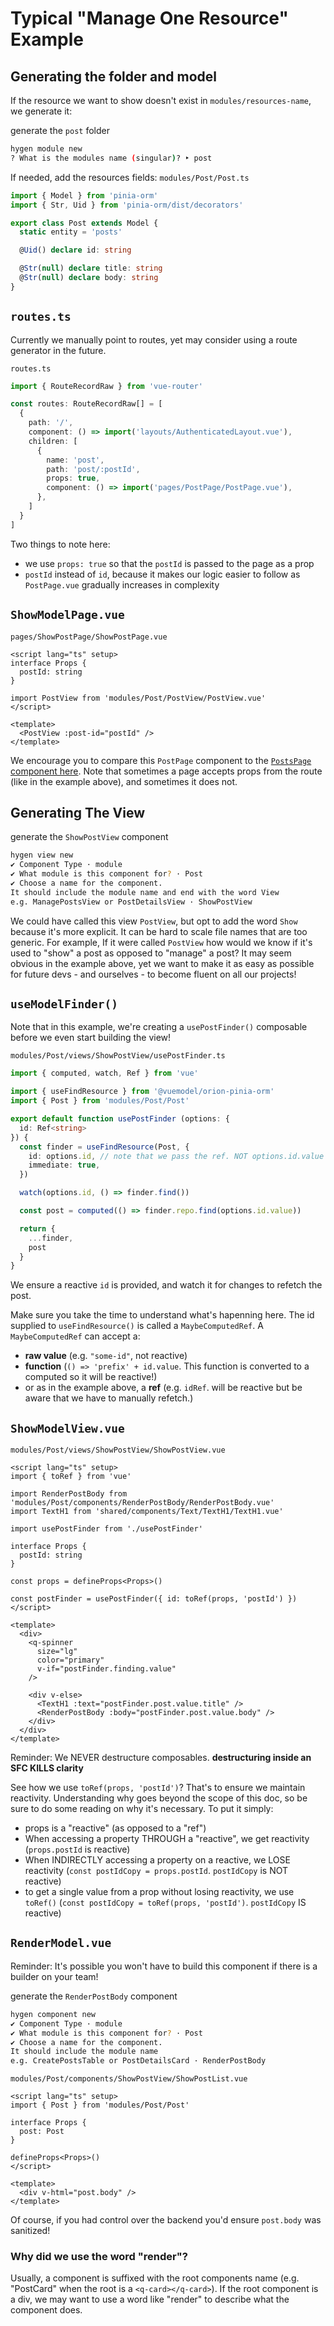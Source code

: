 # Typical "Manage One Resource" Example

## Generating the folder and model
If the resource we want to show doesn't exist in `modules/resources-name`, we generate it:

generate the `post` folder
```sh
hygen module new
? What is the modules name (singular)? ‣ post
```

If needed, add the resources fields:
`modules/Post/Post.ts`
```ts
import { Model } from 'pinia-orm'
import { Str, Uid } from 'pinia-orm/dist/decorators'

export class Post extends Model {
  static entity = 'posts'

  @Uid() declare id: string

  @Str(null) declare title: string
  @Str(null) declare body: string
}
```

## `routes.ts`
Currently we manually point to routes, yet may consider using a route generator in the future.

`routes.ts`
```ts
import { RouteRecordRaw } from 'vue-router'

const routes: RouteRecordRaw[] = [
  {
    path: '/',
    component: () => import('layouts/AuthenticatedLayout.vue'),
    children: [
      {
        name: 'post',
        path: 'post/:postId',
        props: true,
        component: () => import('pages/PostPage/PostPage.vue'),
      },
    ]
  }
]
```
Two things to note here:
- we use `props: true` so that the `postId` is passed to the page as a prop
- `postId` instead of `id`, because it makes our logic easier to follow as `PostPage.vue` gradually increases in complexity

## `ShowModelPage.vue`

`pages/ShowPostPage/ShowPostPage.vue`
```vue
<script lang="ts" setup>
interface Props {
  postId: string
}

import PostView from 'modules/Post/PostView/PostView.vue'
</script>

<template>
  <PostView :post-id="postId" />
</template>
```
We encourage you to compare this `PostPage` component to the [`PostsPage` component here](./typical-index.md#showmodelspagevue). Note that sometimes a page accepts props from the route (like in the example above), and sometimes it does not.

## Generating The View

generate the `ShowPostView` component
```sh
hygen view new
✔ Component Type · module
✔ What module is this component for? · Post
✔ Choose a name for the component.
It should include the module name and end with the word View
e.g. ManagePostsView or PostDetailsView · ShowPostView
```

We could have called this view `PostView`, but opt to add the word `Show` because it's more explicit. It can be hard to scale file names that are too generic. For example, If it were called `PostView` how would we know if it's used to "show" a post as opposed to "manage" a post? It may seem obvious in the example above, yet we want to make it as easy as possible for future devs - and ourselves - to become fluent on all our projects!

## `useModelFinder()`
Note that in this example, we're creating a `usePostFinder()` composable before we even start building the view!

`modules/Post/views/ShowPostView/usePostFinder.ts`
```ts
import { computed, watch, Ref } from 'vue'

import { useFindResource } from '@vuemodel/orion-pinia-orm'
import { Post } from 'modules/Post/Post'

export default function usePostFinder (options: {
  id: Ref<string>
}) {
  const finder = useFindResource(Post, {
    id: options.id, // note that we pass the ref. NOT options.id.value (which would pass the raw string, and therefore would lose reactivity)
    immediate: true,
  })

  watch(options.id, () => finder.find())

  const post = computed(() => finder.repo.find(options.id.value))

  return {
    ...finder,
    post
  }
}
```

We ensure a reactive `id` is provided, and watch it for changes to refetch the post.

Make sure you take the time to understand what's hapenning here. The id supplied to `useFindResource()` is called a `MaybeComputedRef`. A `MaybeComputedRef` can accept a:
- **raw value** (e.g. `"some-id"`, not reactive)
- **function** (`() => 'prefix' + id.value`. This function is converted to a computed so it will be reactive!)
- or as in the example above, a **ref** (e.g. `idRef`. will be reactive but be aware that we have to manually refetch.)

## `ShowModelView.vue`

`modules/Post/views/ShowPostView/ShowPostView.vue`
```vue
<script lang="ts" setup>
import { toRef } from 'vue'

import RenderPostBody from 'modules/Post/components/RenderPostBody/RenderPostBody.vue'
import TextH1 from 'shared/components/Text/TextH1/TextH1.vue'

import usePostFinder from './usePostFinder'

interface Props {
  postId: string
}

const props = defineProps<Props>()

const postFinder = usePostFinder({ id: toRef(props, 'postId') })
</script>

<template>
  <div>
    <q-spinner
      size="lg"
      color="primary"
      v-if="postFinder.finding.value"
    />

    <div v-else>
      <TextH1 :text="postFinder.post.value.title" />
      <RenderPostBody :body="postFinder.post.value.body" />
    </div>
  </div>
</template>
```
Reminder: We NEVER destructure composables. **destructuring inside an SFC KILLS clarity**

See how we use `toRef(props, 'postId')`? That's to ensure we maintain reactivity. Understanding why goes beyond the scope of this doc, so be sure to do some reading on why it's necessary. To put it simply:
- props is a "reactive" (as opposed to a "ref")
- When accessing a property THROUGH a "reactive", we get reactivity (`props.postId` is reactive)
- When INDIRECTLY accessing a property on a reactive, we LOSE reactivity (`const postIdCopy = props.postId`. `postIdCopy` is NOT reactive)
- to get a single value from a prop without losing reactivity, we use `toRef()` (`const postIdCopy = toRef(props, 'postId')`. `postIdCopy` IS reactive)


## `RenderModel.vue`
Reminder: It's possible you won't have to build this component if there is a builder on your team!

generate the `RenderPostBody` component
```sh
hygen component new
✔ Component Type · module
✔ What module is this component for? · Post
✔ Choose a name for the component.
It should include the module name
e.g. CreatePostsTable or PostDetailsCard · RenderPostBody
```

`modules/Post/components/ShowPostView/ShowPostList.vue`
```vue
<script lang="ts" setup>
import { Post } from 'modules/Post/Post'

interface Props {
  post: Post
}

defineProps<Props>()
</script>

<template>
  <div v-html="post.body" />
</template>
```

Of course, if you had control over the backend you'd ensure `post.body` was sanitized!

### Why did we use the word "render"?
Usually, a component is suffixed with the root components name (e.g. "PostCard" when the root is a `<q-card></q-card>`). If the root component is a div, we may want to use a word like "render" to describe what the component does.